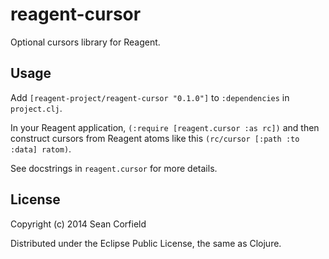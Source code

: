 reagent-cursor
==============

Optional cursors library for Reagent.

Usage
-----

Add `[reagent-project/reagent-cursor "0.1.0"]` to `:dependencies` in `project.clj`.

In your Reagent application, `(:require [reagent.cursor :as rc])` and then construct cursors from Reagent atoms like this `(rc/cursor [:path :to :data] ratom)`.

See docstrings in `reagent.cursor` for more details.

License
-------

Copyright (c) 2014 Sean Corfield

Distributed under the Eclipse Public License, the same as Clojure.
